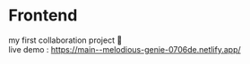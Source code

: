 # Frontend
my first collaboration project 🤖 <br>
live demo : https://main--melodious-genie-0706de.netlify.app/
